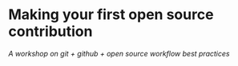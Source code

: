 Making your first open source contribution
==========================================

_A workshop on git + github + open source workflow best practices_
